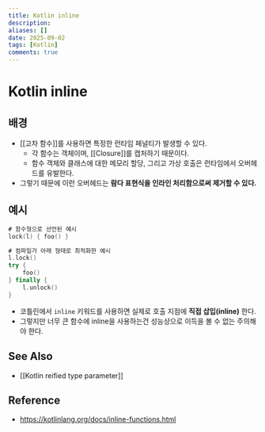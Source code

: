 ```yaml
---
title: Kotlin inline
description:
aliases: []
date: 2025-09-02
tags: [Kotlin]
comments: true
---
```

# Kotlin inline
## 배경
- [[고차 함수]]를 사용하면 특정한 런타임 페널티가 발생할 수 있다.
	- 각 함수는 객체이며, [[Closure]]를 캡처하기 때문이다.
	- 함수 객체와 클래스에 대한 메모리 할당, 그리고 가상 호출은 런타임에서 오버헤드를 유발한다.
- 그렇기 때문에 이런 오버헤드는 **람다 표현식을 인라인 처리함으로써 제거할 수 있다.**

## 예시
```kotlin
# 함수형으로 선언된 예시
lock(l) { foo() }

# 컴파일가 아래 형태로 최적화한 예시
l.lock() 
try { 
	foo() 
} finally { 
	l.unlock() 
}
```
- 코틀린에서 `inline` 키워드를 사용하면 실제로 호출 지점에 **직접 삽입(inline)** 한다. 
- 그렇지만 너무 큰 함수에 inline을 사용하는건 성능상으로 이득을 볼 수 없는 주의해야 한다.

## See Also
- [[Kotlin reified type parameter]]

## Reference
- https://kotlinlang.org/docs/inline-functions.html

